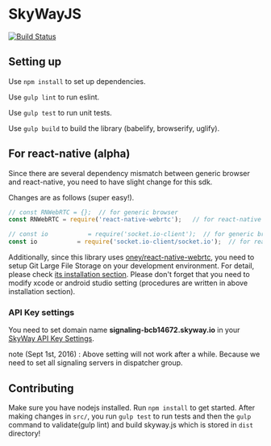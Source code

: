 # SkyWayJS

[![Build Status](http://drone.webcore.ft.nttcloud.net/api/badges/SkyWay/SkyWay-Client/status.svg)](http://drone.webcore.ft.nttcloud.net/SkyWay/SkyWay-Client)

## Setting up

Use `npm install` to set up dependencies.

Use `gulp lint` to run eslint.

Use `gulp test` to run unit tests.

Use `gulp build` to build the library (babelify, browserify, uglify).

## For react-native (alpha)

Since there are several dependency mismatch between generic browser and react-native, you need to have slight change for this sdk.

Changes are as follows (super easy!).

```src/webrtcShim.js
// const RNWebRTC = {};  // for generic browser
const RNWebRTC = require('react-native-webrtc');   // for react-native
```

```src/socket.js
// const io           = require('socket.io-client');  // for generic browser
const io           = require('socket.io-client/socket.io');  // for react-native
```

Additionally, since this library uses [oney/react-native-webrtc](https://github.com/oney/react-native-webrtc), you need to setup Git Large File Storage on your development environment. For detail, please check [its installation section](https://github.com/oney/react-native-webrtc#installation). Please don't forget that you need to modify xcode or android studio setting (procedures are written in above installation section).

### API Key settings

You need to set domain name **signaling-bcb14672.skyway.io** in your [SkyWay API Key Settings](https://skyway.io/ds/).

note (Sept 1st, 2016) : Above setting will not work after a while. Because we need to set all signaling servers in dispatcher group.

## Contributing

Make sure you have nodejs installed. Run `npm install` to get started. After making changes in `src/`, you run `gulp test` to run tests and then the `gulp` command to validate(gulp lint) and build skyway.js which is stored in `dist` directory!
